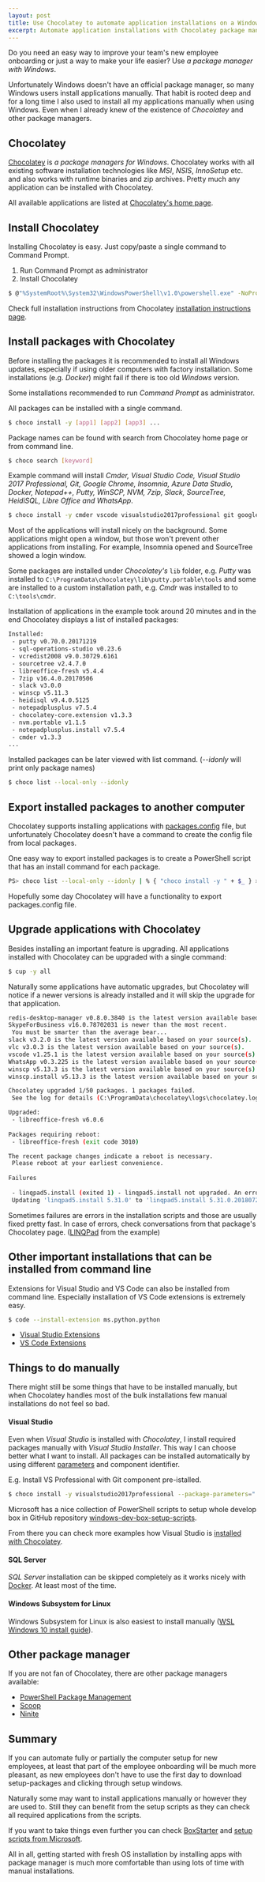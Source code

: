 ```yaml
---
layout: post
title: Use Chocolatey to automate application installations on a Windows development machine
excerpt: Automate application installations with Chocolatey package manager and make onboarding happier for new employees.
---
```


Do you need an easy way to improve your team's new employee onboarding or just a way to make your life easier? Use _a package manager with Windows_.

Unfortunately Windows doesn't have an official package manager, so many Windows users install applications manually. That habit is rooted deep and for a long time I also used to install all my applications manually when using Windows. Even when I already knew of the existence of _Chocolatey_ and other package managers.

## Chocolatey

[Chocolatey](https://chocolatey.org/) is _a package managers for Windows_. Chocolatey works with all existing software installation technologies like _MSI_, _NSIS_, _InnoSetup_ etc. and also works with runtime binaries and zip archives. Pretty much any application can be installed with Chocolatey.

All available applications are listed at [Chocolatey's home page](https://chocolatey.org/packages).

## Install Chocolatey

Installing Chocolatey is easy. Just copy/paste a single command to Command Prompt.

1. Run Command Prompt as administrator
1. Install Chocolatey

```sh
$ @"%SystemRoot%\System32\WindowsPowerShell\v1.0\powershell.exe" -NoProfile -InputFormat None -ExecutionPolicy Bypass -Command "iex ((New-Object System.Net.WebClient).DownloadString('https://chocolatey.org/install.ps1'))" && SET "PATH=%PATH%;%ALLUSERSPROFILE%\chocolatey\bin"
```

Check full installation instructions from Chocolatey [installation instructions page](https://chocolatey.org/install#installing-chocolatey).

## Install packages with Chocolatey

Before installing the packages it is recommended to install all Windows updates, especially if using older computers with factory installation. Some installations (e.g. _Docker_) might fail if there is too old _Windows_ version.

Some installations recommended to run _Command Prompt_ as administrator.

All packages can be installed with a single command.

```sh
$ choco install -y [app1] [app2] [app3] ...
```

Package names can be found with search from Chocolatey home page or from command line.

```sh
$ choco search [keyword]
```

Example command will install _Cmder, Visual Studio Code, Visual Studio 2017 Professional, Git, Google Chrome, Insomnia, Azure Data Studio, Docker, Notepad++, Putty, WinSCP, NVM, 7zip, Slack, SourceTree, HeidiSQL, Libre Office and WhatsApp_.

```sh
$ choco install -y cmder vscode visualstudio2017professional git googlechrome insomnia-rest-api-client azure-data-studio docker-for-windows notepadplusplus putty winscp nvm 7zip slack sourcetree heidisql libreoffice-fresh whatsapp
```

Most of the applications will install nicely on the background. Some applications might open a window, but those won't prevent other applications from installing. For example, Insomnia opened and SourceTree showed a login window.

Some packages are installed under _Chocolatey's_ `lib` folder, e.g. _Putty_ was installed to `C:\ProgramData\chocolatey\lib\putty.portable\tools` and some are installed to a custom installation path, e.g. _Cmdr_ was installed to to `C:\tools\cmdr`.

Installation of applications in the example took around 20 minutes and in the end Chocolatey displays a list of installed packages:

```sh
Installed:
 - putty v0.70.0.20171219
 - sql-operations-studio v0.23.6
 - vcredist2008 v9.0.30729.6161
 - sourcetree v2.4.7.0
 - libreoffice-fresh v5.4.4
 - 7zip v16.4.0.20170506
 - slack v3.0.0
 - winscp v5.11.3
 - heidisql v9.4.0.5125
 - notepadplusplus v7.5.4
 - chocolatey-core.extension v1.3.3
 - nvm.portable v1.1.5
 - notepadplusplus.install v7.5.4
 - cmder v1.3.3
...
```
 
Installed packages can be later viewed with list command. (_--idonly_ will print only package names)

```sh
$ choco list --local-only --idonly
```

## Export installed packages to another computer

Chocolatey supports installing applications with [packages.config](https://chocolatey.org/docs/commands-install#packagesconfig) file, but unfortunately Chocolatey doesn't have a command to create the config file from local packages.

One easy way to export installed packages is to create a PowerShell script that has an install command for each package.

```sh
PS> choco list --local-only --idonly | % { "choco install -y " + $_ } > Install.ps1
```

Hopefully some day Chocolatey will have a functionality to export packages.config file.

## Upgrade applications with Chocolatey

Besides installing an important feature is upgrading. All applications installed with Chocolatey can be upgraded with a single command:

```sh
$ cup -y all
```

Naturally some applications have automatic upgrades, but Chocolatey will notice if a newer versions is already installed and it will skip the upgrade for that application.

```sh
redis-desktop-manager v0.8.0.3840 is the latest version available based on your source(s).
SkypeForBusiness v16.0.78702031 is newer than the most recent.
 You must be smarter than the average bear...
slack v3.2.0 is the latest version available based on your source(s).
vlc v3.0.3 is the latest version available based on your source(s).
vscode v1.25.1 is the latest version available based on your source(s).
WhatsApp v0.3.225 is the latest version available based on your source(s).
winscp v5.13.3 is the latest version available based on your source(s).
winscp.install v5.13.3 is the latest version available based on your source(s).

Chocolatey upgraded 1/50 packages. 1 packages failed.
 See the log for details (C:\ProgramData\chocolatey\logs\chocolatey.log).

Upgraded:
 - libreoffice-fresh v6.0.6
 
Packages requiring reboot:
 - libreoffice-fresh (exit code 3010)

The recent package changes indicate a reboot is necessary.
 Please reboot at your earliest convenience.
 
Failures
 
 - linqpad5.install (exited 1) - linqpad5.install not upgraded. An error occurred during installation:
 Updating 'linqpad5.install 5.31.0' to 'linqpad5.install 5.31.0.20180720' failed. Unable to find a version of 'linqpad5' that is compatible with 'linqpad5.install 5.31.0.20180720'.  
```

Sometimes failures are errors in the installation scripts and those are usually fixed pretty fast. In case of errors, check conversations from that package's Chocolatey page. ([LINQPad](https://chocolatey.org/packages/linqpad5.install) from the example)

## Other important installations that can be installed from command line

Extensions for Visual Studio and VS Code can also be installed from command line. Especially installation of VS Code extensions is extremely easy.

```sh
$ code --install-extension ms.python.python
```

* [Visual Studio Extensions](https://stackoverflow.com/a/30574978/1292530)
* [VS Code Extensions](https://code.visualstudio.com/docs/editor/extension-gallery#_command-line-extension-management)

## Things to do manually

There might still be some things that have to be installed manually, but when Chocolatey handles most of the bulk installations few manual installations do not feel so bad.

#### Visual Studio

Even when _Visual Studio_ is installed with _Chocolatey_, I install required packages manually with _Visual Studio Installer_. This way I can choose better what I want to install. All packages can be installed automatically by using different [parameters](https://docs.microsoft.com/en-us/visualstudio/install/use-command-line-parameters-to-install-visual-studio?view=vs-2017) and component identifier.

E.g. Install VS Professional with Git component pre-istalled.
```sh
$ choco install -y visualstudio2017professional --package-parameters="'--add Microsoft.VisualStudio.Component.Git'"
```

Microsoft has a nice collection of PowerShell scripts to setup whole develop box in GitHub repository [windows-dev-box-setup-scripts](https://github.com/Microsoft/windows-dev-box-setup-scripts).

From there you can check more examples how Visual Studio is [installed with Chocolatey](https://github.com/Microsoft/windows-dev-box-setup-scripts/blob/ee2a2cf65bfe76b915bf02d3e5475e7dccc51aa8/dev_app.ps1#L39).

#### SQL Server

_SQL Server_ installation can be skipped completely as it works nicely with [Docker](https://www.hanselman.com/blog/SQLServerOnLinuxOrInDockerPlusCrossplatformSQLOperationsStudio.aspx). At least most of the time.

#### Windows Subsystem for Linux

Windows Subsystem for Linux is also easiest to install manually ([WSL Windows 10 install guide](https://docs.microsoft.com/en-us/windows/wsl/install-win10)).

## Other package manager

If you are not fan of Chocolatey, there are other package managers available:

* [PowerShell Package Management](https://docs.microsoft.com/en-us/powershell/module/packagemanagement/)
* [Scoop](https://scoop.sh/)
* [Ninite](https://ninite.com/)

## Summary

If you can automate fully or partially the computer setup for new employees, at least that part of the employee onboarding will be much more pleasant, as new employees don't have to use the first day to download setup-packages and clicking through setup windows.

Naturally some may want to install applications manually or however they are used to. Still they can benefit from the setup scripts as they can check all required applications from the scripts.

If you want to take things even further you can check [BoxStarter](https://boxstarter.org/) and [setup scripts from Microsoft](https://github.com/Microsoft/windows-dev-box-setup-scripts).

All in all, getting started with fresh OS installation by installing apps with package manager is much more comfortable than using lots of time with manual installations.